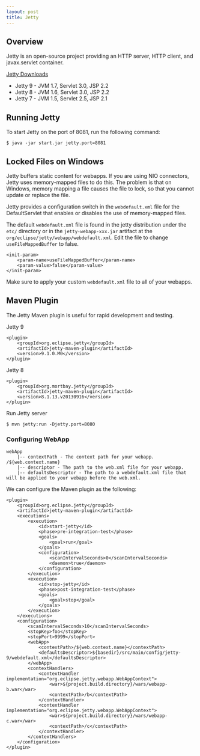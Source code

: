 ```yaml
---
layout: post
title: Jetty
---
```


## Overview

Jetty is an open-source project providing an HTTP server, HTTP client, and javax.servlet container.

[Jetty Downloads](http://download.eclipse.org/jetty/)

* Jetty 9 - JVM 1.7, Servlet 3.0, JSP 2.2
* Jetty 8 - JVM 1.6, Servlet 3.0, JSP 2.2
* Jetty 7 - JVM 1.5, Servlet 2.5, JSP 2.1

## Running Jetty

To start Jetty on the port of 8081, run the following command:

    $ java -jar start.jar jetty.port=8081

## Locked Files on Windows

Jetty buffers static content for webapps. If you are using NIO connectors, Jetty uses memory-mapped files to do this. The problem is that on Windows, memory mapping a file causes the file to lock, so that you cannot update or replace the file.

Jetty provides a configuration switch in the `webdefault.xml` file for the DefaultServlet that enables or disables the use of memory-mapped files.

The default `webdefault.xml` file is found in the jetty distribution under the `etc/` directory or in the `jetty-webapp-xxx.jar` artifact at the `org/eclipse/jetty/webapp/webdefault.xml`. Edit the file to change `useFileMappedBuffer` to false.

    <init-param>
        <param-name>useFileMappedBuffer</param-name>
        <param-value>false</param-value>
    </init-param>

Make sure to apply your custom `webdefault.xml` file to all of your webapps.

## Maven Plugin

The Jetty Maven plugin is useful for rapid development and testing.

Jetty 9

    <plugin>
        <groupId>org.eclipse.jetty</groupId>
        <artifactId>jetty-maven-plugin</artifactId>
        <version>9.1.0.M0</version>
    </plugin>

Jetty 8

    <plugin>
        <groupId>org.mortbay.jetty</groupId>
        <artifactId>jetty-maven-plugin</artifactId>
        <version>8.1.13.v20130916</version>
    </plugin>

Run Jetty server

    $ mvn jetty:run -Djetty.port=8080


### Configuring WebApp

    webApp
        |-- contextPath - The context path for your webapp. /${web.context.name}
        |-- descriptor - The path to the web.xml file for your webapp.
        |-- defaultsDescriptor - The path to a webdefault.xml file that will be applied to your webapp before the web.xml.

We can configure the Maven plugin as the following:

    <plugin>
        <groupId>org.eclipse.jetty</groupId>
        <artifactId>jetty-maven-plugin</artifactId>
        <executions>
            <execution>
                <id>start-jetty</id>
                <phase>pre-integration-test</phase>
                <goals>
                    <goal>run</goal>
                </goals>
                <configuration>
                    <scanIntervalSeconds>0</scanIntervalSeconds>
                    <daemon>true</daemon>
                </configuration>
            </execution>
            <execution>
                <id>stop-jetty</id>
                <phase>post-integration-test</phase>
                <goals>
                    <goal>stop</goal>
                </goals>
            </execution>
        </executions>
        <configuration>
            <scanIntervalSeconds>10</scanIntervalSeconds>
            <stopKey>foo</stopKey>
            <stopPort>9999</stopPort>
            <webApp>
                <contextPath>/${web.context.name}</contextPath>
                <defaultsDescriptor>${basedir}/src/main/config/jetty-9/webdefault.xml</defaultsDescriptor>
            </webApp>
            <contextHandlers>
                <contextHandler implementation="org.eclipse.jetty.webapp.WebAppContext">
                    <war>${project.build.directory}/wars/webapp-b.war</war>
                    <contextPath>/b</contextPath>
                </contextHandler>
                <contextHandler implementation="org.eclipse.jetty.webapp.WebAppContext">
                    <war>${project.build.directory}/wars/webapp-c.war</war>
                    <contextPath>/c</contextPath>
                </contextHandler>
            </contextHandlers>
        </configuration>
    </plugin>
